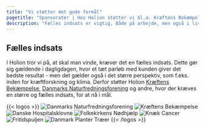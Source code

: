```yaml
---
title: "Vi støtter det gode formål"
pagetitle: "Sponsorater | Hos Holion støtter vi bl.a. Kræftens Bekæmpelse"
description: "Fælles indsats er vigtig. Både på arbejde, men også i livet. Derfor støtter vi Kræftens Bekæmpelse og Danmarks Naturfredningsforening."
---
```


## Fælles indsats

I Holion tror vi på, at skal man vinde, kræver det en fælles indsats. Dette gør sig gældende i dagligdagen, hvor et tæt parløb med kunden giver det bedste resultat - men det gælder også i det større perspektiv, som f.eks. inden for kræftforskning og klima. Derfor støtter Holion [Kræftens Bekæmpelse](https://www.cancer.dk/), [Danmarks Naturfredningsforening](https://www.dn.dk/) og andre, hvor der kræves en større og fælles indsats, for at nå i mål.

{{< logos >}}
![Danmarks Naturfredningsforening](/img/Naturdonor.png)
![Kræftens Bekæmpelse](/img/cancer2022.png) 
![Danske Hospitalsklovne](/img/klovnesponsor2023.png)
![Folkekirkens Nødhjælp](/img/Klimapartner.jpg)
![Knæk Cancer](/img/KnaekCancer2022.jpg)
![Fritidspuljen](/img/fritidspuljen.jpg)
![Danmark Planter Træer](/img/trees.png) 
{{< /logos >}}